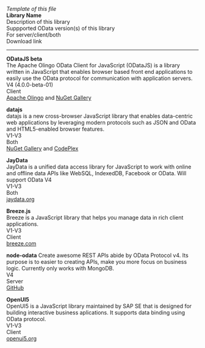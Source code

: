 *Template of this file*<br>
**Library Name**<br>
Description of this library <br>
Suppported OData version(s) of this library <br>
For server/client/both <br>
Download link <br>

---------------------------------------------------------------------------------------------------------------

**ODataJS beta**<br>
The Apache Olingo OData Client for JavaScript (ODataJS) is a library written in JavaScript that enables browser based front end applications to easily use the OData protocol for communication with application servers.<br>
V4 (4.0.0-beta-01)<br>
Client<br>
[Apache Olingo](http://olingo.apache.org/doc/javascript/download.html) and [NuGet Gallery](https://www.nuget.org/packages/odatajs/)

**datajs**<br>
datajs is a new cross-browser JavaScript library that enables data-centric web applications by leveraging modern protocols such as JSON and OData and HTML5-enabled browser features.<br>
V1-V3<br>
Both<br>
[NuGet Gallery](http://www.nuget.org/packages/datajs) and [CodePlex](http://datajs.codeplex.com/)

**JayData**<br>
JayData is a unified data access library for JavaScript to work with online and offline data APIs like WebSQL, IndexedDB, Facebook or OData. Will support OData V4<br>
V1-V3<br>
Both<br>
[jaydata.org](http://jaydata.org/)

**Breeze.js**<br>
Breeze is a JavaScript library that helps you manage data in rich client applications.<br>
V1-V3<br>
Client<br>
[breeze.com](http://www.breezejs.com/home)

**node-odata**
Create awesome REST APIs abide by OData Protocol v4. Its purpose is to easier to creating APIs, make you more focus on business logic. Currently only works with MongoDB.<br>
V4<br>
Server<br>
[GitHub](https://github.com/TossShinHwa/node-odata)

**OpenUI5**<br>
OpenUI5 is a JavaScript library maintained by SAP SE that is designed for building interactive business aplications. It supports data binding using OData protocol.<br>
V1-V3<br>
Client<br>
[openui5.org](http://openui5.org/)

